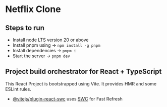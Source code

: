 # Netflix Clone

## Steps to run

- Install node LTS version 20 or above
- Install pnpm using -> `npm install -g pnpm`
- Install dependencies -> `pnpm i`
- Start the server -> `pnpm dev`

## Project build orchestrator for React + TypeScript

This React Project is bootstrapped using Vite. It provides HMR and some ESLint rules.

- [@vitejs/plugin-react-swc](https://github.com/vitejs/vite-plugin-react-swc) uses [SWC](https://swc.rs/) for Fast Refresh
